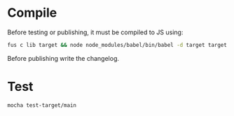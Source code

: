 # Compile

Before testing or publishing, it must be compiled to JS using:

```bash
fus c lib target && node node_modules/babel/bin/babel -d target target && fus c test test-target && node node_modules/babel/bin/babel -d test-target test-target
```

Before publishing write the changelog.

# Test

```bash
mocha test-target/main
```
